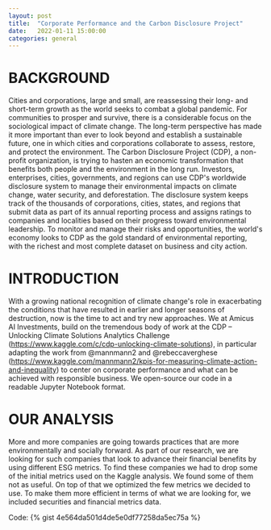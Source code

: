 ```yaml
---
layout: post
title:  "Corporate Performance and the Carbon Disclosure Project"
date:   2022-01-11 15:00:00
categories: general
---
```


# BACKGROUND 
Cities and corporations, large and small, are reassessing their long- and short-term growth as the world seeks to combat a global pandemic. For communities to prosper and survive, there is a considerable focus on the sociological impact of climate change. The long-term perspective has made it more important than ever to look beyond and establish a sustainable future, one in which cities and corporations collaborate to assess, restore, and protect the environment. The Carbon Disclosure Project (CDP), a non-profit organization, is trying to hasten an economic transformation that benefits both people and the environment in the long run. Investors, enterprises, cities, governments, and regions can use CDP's worldwide disclosure system to manage their environmental impacts on climate change, water security, and deforestation. The disclosure system keeps track of the thousands of corporations, cities, states, and regions that submit data as part of its annual reporting process and assigns ratings to companies and localities based on their progress toward environmental leadership. To monitor and manage their risks and opportunities, the world's economy looks to CDP as the gold standard of environmental reporting, with the richest and most complete dataset on business and city action. 

# INTRODUCTION
With a growing national recognition of climate change's role in exacerbating the conditions that have resulted in earlier and longer seasons of destruction, now is the time to act and try new approaches.  We at Amicus AI Investments, build on the tremendous body of work at the CDP – Unlocking Climate Solutions Analytics Challenge (https://www.kaggle.com/c/cdp-unlocking-climate-solutions), in particular adapting the work from @mannmann2 and @rebeccaverghese (https://www.kaggle.com/mannmann2/kpis-for-measuring-climate-action-and-inequality) to center on corporate performance and what can be achieved with responsible business.  We open-source our code in a readable Jupyter Notebook format.

# OUR ANALYSIS 
More and more companies are going towards practices that are more environmentally and socially forward. As part of our research, we are looking for such companies that look to advance their financial benefits by using different ESG metrics. To find these companies we had to drop some of the initial metrics used on the Kaggle analysis. We found some of them not as useful. On top of that we optimized the few metrics we decided to use. To make them more efficient in terms of what we are looking for, we included securities and financial metrics data. 

<!-- [Please find the full code here](https://gist.github.com/amicus-investments/4e564da501d4de5e0df77258da5ec75a#file-amicus_cdp_analysis-ipynb) -->
Code:
{% gist 4e564da501d4de5e0df77258da5ec75a %}
